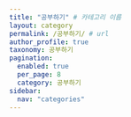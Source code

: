 ```yaml
---
title: "공부하기" # 카테고리 이름
layout: category
permalink: /공부하기/ # url
author_profile: true
taxonomy: 공부하기
pagination:
  enabled: true
  per_page: 8
  category: 공부하기
sidebar:
  nav: "categories"
---
```


